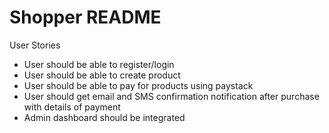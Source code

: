 # Shopper README

User Stories

- User should be able to register/login
- User should be able to create product
- User should be able to pay for products using paystack
- User should get email and SMS confirmation notification after purchase with details of payment
- Admin dashboard should be integrated